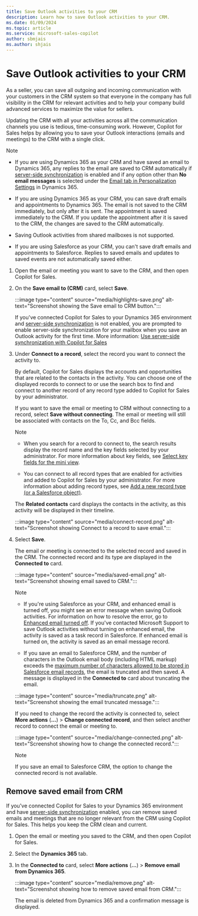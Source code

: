```yaml
---
title: Save Outlook activities to your CRM
description: Learn how to save Outlook activities to your CRM.
ms.date: 01/09/2024
ms.topic: article
ms.service: microsoft-sales-copilot
author: sbmjais
ms.author: shjais
---
```


# Save Outlook activities to your CRM

As a seller, you can save all outgoing and incoming communication with your customers in the CRM system so that everyone in the company has full visibility in the CRM for relevant activities and to help your company build advanced services to maximize the value for sellers.

Updating the CRM with all your activities across all the communication channels you use is tedious, time-consuming work. However, Copilot for Sales helps by allowing you to save your Outlook interactions (emails and meetings) to the CRM with a single click.

> [!NOTE]
>
> - If you are using Dynamics 365 as your CRM and have saved an email to Dynamics 365, any replies to the email are saved to CRM automatically if [server-side synchronization](/power-platform/admin/server-side-synchronization) is enabled and if any option other than **No email messages** is selected under the [Email tab in Personalization Settings](/power-apps/user/set-personal-options#email-tab-options) in Dynamics 365.
>
> - If you are using Dynamics 365 as your CRM, you can save draft emails and appointments to Dynamics 365. The email is not saved to the CRM immediately, but only after it is sent. The appointment is saved immediately to the CRM. If you update the appointment after it is saved to the CRM, the changes are saved to the CRM automatically.
>
> - Saving Outlook activities from shared mailboxes is not supported.
>
> - If you are using Salesforce as your CRM, you can't save draft emails and appointments to Salesforce. Replies to saved emails and updates to saved events are not automatically saved either. 

1. Open the email or meeting you want to save to the CRM, and then open Copilot for Sales.

1. On the **Save email to (CRM)** card, select **Save**.

    :::image type="content" source="media/highlights-save.png" alt-text="Screenshot showing the Save email to CRM button.":::   

    If you've connected Copilot for Sales to your Dynamics 365 environment and [server-side synchronization](/power-platform/admin/server-side-synchronization) is not enabled, you are prompted to enable server-side synchronization for your mailbox when you save an Outlook activity for the first time. More information: [Use server-side synchronization with Copilot for Sales](use-server-side-sync.md)

1. Under **Connect to a record**, select the record you want to connect the activity to.

    By default, Copilot for Sales displays the accounts and opportunities that are related to the contacts in the activity. You can choose one of the displayed records to connect to or use the search box to find and connect to another record of any record type added to Copilot for Sales by your administrator.

    If you want to save the email or meeting to CRM without connecting to a record, select **Save without connecting**. The email or meeting will still be associated with contacts on the To, Cc, and Bcc fields.

   > [!NOTE]
   >
   > - When you search for a record to connect to, the search results display the record name and the key fields selected by your administrator. For more information about key fields, see [Select key fields for the mini view](customize-forms-and-fields.md#select-key-fields-for-the-mini-view).
   >
   > - You can connect to all record types that are enabled for activities and added to Copilot for Sales by your administrator. For more information about adding record types, see [Add a new record type (or a Salesforce object)](customize-forms-and-fields.md#add-a-new-record-type-or-a-salesforce-object).

   The **Related contacts** card displays the contacts in the activity, as this activity will be displayed in their timeline.

   :::image type="content" source="media/connect-record.png" alt-text="Screenshot showing Connect to a record to save email.":::

1. Select **Save**.

    The email or meeting is connected to the selected record and saved in the CRM. The connected record and its type are displayed in the **Connected to** card.

   :::image type="content" source="media/saved-email.png" alt-text="Screenshot showing email saved to CRM.":::

   > [!NOTE]
   >
   > - If you're using Salesforce as your CRM, and enhanced email is turned off, you might see an error message when saving Outlook activities. For information on how to resolve the error, go to [Enhanced email turned off](https://go.microsoft.com/fwlink/p/?linkid=2243672). If you've contacted Microsoft Support to save Outlook activities without turning on enhanced email, the activity is saved as a task record in Salesforce. If enhanced email is turned on, the activity is saved as an email message record.
   >
   > - If you save an email to Salesforce CRM, and the number of characters in the Outlook email body (including HTML markup) exceeds the [maximum number of characters allowed to be stored in Salesforce email records](https://help.salesforce.com/s/articleView?id=000392839&type=1), the email is truncated and then saved. A message is displayed in the **Connected to** card about truncating the email.
   >  
   > :::image type="content" source="media/truncate.png" alt-text="Screenshot showing the email truncated message.":::

   If you need to change the record the activity is connected to, select **More actions** (**...**) > **Change connected record**, and then select another record to connect the email or meeting to.

   :::image type="content" source="media/change-connected.png" alt-text="Screenshot showing how to change the connected record.":::

   > [!NOTE]
   > If you save an email to Salesforce CRM, the option to change the connected record is not available.

## Remove saved email from CRM

If you've connected Copilot for Sales to your Dynamics 365 environment and have [server-side synchronization](/power-platform/admin/server-side-synchronization) enabled, you can remove saved emails and meetings that are no longer relevant from the CRM using Copilot for Sales. This helps you keep the CRM clean and current.

1. Open the email or meeting you saved to the CRM, and then open Copilot for Sales.

1. Select the **Dynamics 365** tab.

1. In the **Connected to** card, select **More actions** (**...**) > **Remove email from Dynamics 365**.

   :::image type="content" source="media/remove.png" alt-text="Screenshot showing how to remove saved email from CRM.":::

    The email is deleted from Dynamics 365 and a confirmation message is displayed.
